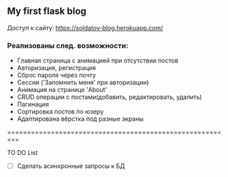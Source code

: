 My first flask blog
-----------
Доступ к сайту:
https://soldatov-blog.herokuapp.com/

### Реализованы след. возможности:
- Главная страница с анимацией при отсутствии постов
- Авторизация, регистрация
- Сброс пароля через почту
- Сессии ('Запомнить меня' при авторизации)
- Анимация на странице 'About'
- CRUD операции с постами(добавить, редактировать, удалить)
- Пагинация
- Сортировка постов по юзеру
- Адаптирована вёрстка под разные экраны

=========================================================

TO DO List
- [ ] Сделать асинхронные запросы к БД
